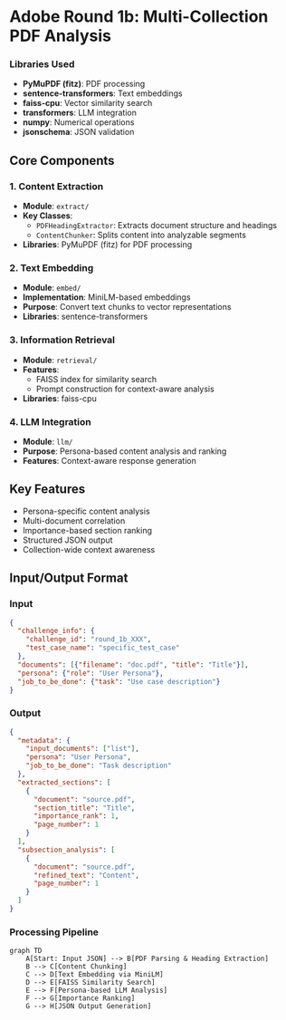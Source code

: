 # Adobe Round 1b: Multi-Collection PDF Analysis

### Libraries Used

- **PyMuPDF (fitz)**: PDF processing
- **sentence-transformers**: Text embeddings
- **faiss-cpu**: Vector similarity search
- **transformers**: LLM integration
- **numpy**: Numerical operations
- **jsonschema**: JSON validation

## Core Components

### 1. Content Extraction
- **Module**: `extract/`
- **Key Classes**: 
  - `PDFHeadingExtractor`: Extracts document structure and headings
  - `ContentChunker`: Splits content into analyzable segments
- **Libraries**: PyMuPDF (fitz) for PDF processing

### 2. Text Embedding
- **Module**: `embed/`
- **Implementation**: MiniLM-based embeddings
- **Purpose**: Convert text chunks to vector representations
- **Libraries**: sentence-transformers

### 3. Information Retrieval
- **Module**: `retrieval/`
- **Features**:
  - FAISS index for similarity search
  - Prompt construction for context-aware analysis
- **Libraries**: faiss-cpu

### 4. LLM Integration
- **Module**: `llm/`
- **Purpose**: Persona-based content analysis and ranking
- **Features**: Context-aware response generation

## Key Features
- Persona-specific content analysis
- Multi-document correlation
- Importance-based section ranking
- Structured JSON output
- Collection-wide context awareness

## Input/Output Format

### Input
```json
{
  "challenge_info": {
    "challenge_id": "round_1b_XXX",
    "test_case_name": "specific_test_case"
  },
  "documents": [{"filename": "doc.pdf", "title": "Title"}],
  "persona": {"role": "User Persona"},
  "job_to_be_done": {"task": "Use case description"}
}
```
### Output
```json
{
  "metadata": {
    "input_documents": ["list"],
    "persona": "User Persona",
    "job_to_be_done": "Task description"
  },
  "extracted_sections": [
    {
      "document": "source.pdf",
      "section_title": "Title",
      "importance_rank": 1,
      "page_number": 1
    }
  ],
  "subsection_analysis": [
    {
      "document": "source.pdf",
      "refined_text": "Content",
      "page_number": 1
    }
  ]
}
```

### Processing Pipeline
```mermaid
graph TD
    A[Start: Input JSON] --> B[PDF Parsing & Heading Extraction]
    B --> C[Content Chunking]
    C --> D[Text Embedding via MiniLM]
    D --> E[FAISS Similarity Search]
    E --> F[Persona-based LLM Analysis]
    F --> G[Importance Ranking]
    G --> H[JSON Output Generation]
```
